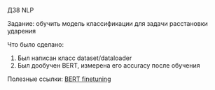 ДЗ8 NLP

Задание: обучить модель классификации для задачи расстановки ударения

Что было сделано: 
1. Был написан класс dataset/dataloader
2. Был дообучен BERT, измерена его accuracy после обучения



Полезные ссылки:
[BERT finetuning](https://colab.research.google.com/drive/1WhFGNqwUKMe4uVbPXglHdwOGPWwaDwED?usp=sharing)
